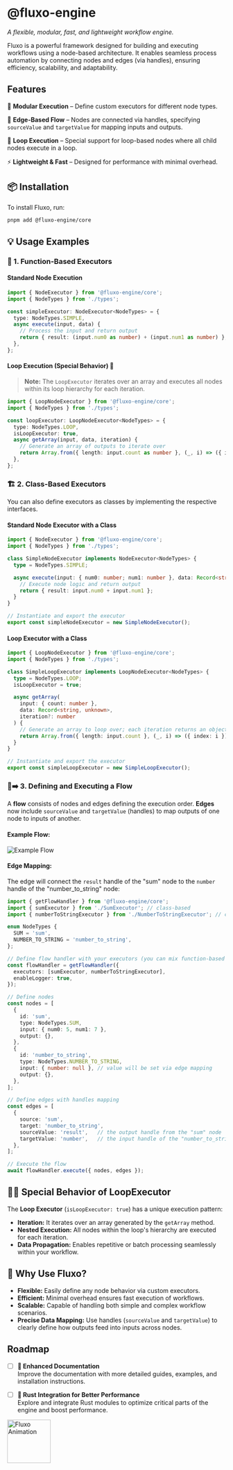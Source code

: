 # **@fluxo-engine**
*A flexible, modular, fast, and lightweight workflow engine.*  

Fluxo is a powerful framework designed for building and executing workflows using a node-based architecture. It enables seamless process automation by connecting nodes and edges (via handles), ensuring efficiency, scalability, and adaptability.

## **Features**  
🧩 **Modular Execution** – Define custom executors for different node types.

🔗 **Edge-Based Flow** – Nodes are connected via handles, specifying `sourceValue` and `targetValue` for mapping inputs and outputs.

🔄 **Loop Execution** – Special support for loop-based nodes where all child nodes execute in a loop.

⚡️ **Lightweight & Fast** – Designed for performance with minimal overhead.  

## **📦 Installation**  
To install Fluxo, run:

```sh
pnpm add @fluxo-engine/core
```

## **💡 Usage Examples**

### **🔧 1. Function-Based Executors** 

#### **Standard Node Execution**

```ts
import { NodeExecutor } from '@fluxo-engine/core';
import { NodeTypes } from './types';

const simpleExecutor: NodeExecutor<NodeTypes> = {
  type: NodeTypes.SIMPLE,
  async execute(input, data) {
    // Process the input and return output
    return { result: (input.num0 as number) + (input.num1 as number) };
  },
};
```

#### **Loop Execution (Special Behavior)** 🔄

> **Note:** The `LoopExecutor` iterates over an array and executes all nodes within its loop hierarchy for each iteration.

```ts
import { LoopNodeExecutor } from '@fluxo-engine/core';
import { NodeTypes } from './types';

const loopExecutor: LoopNodeExecutor<NodeTypes> = {
  type: NodeTypes.LOOP,
  isLoopExecutor: true,
  async getArray(input, data, iteration) {
    // Generate an array of outputs to iterate over
    return Array.from({ length: input.count as number }, (_, i) => ({ index: i }));
  },
};
```

### **🏗️ 2. Class-Based Executors** 

You can also define executors as classes by implementing the respective interfaces.

#### **Standard Node Executor with a Class**

```ts
import { NodeExecutor } from '@fluxo-engine/core';
import { NodeTypes } from './types';

class SimpleNodeExecutor implements NodeExecutor<NodeTypes> {
  type = NodeTypes.SIMPLE;

  async execute(input: { num0: number; num1: number }, data: Record<string, unknown>) {
    // Execute node logic and return output
    return { result: input.num0 + input.num1 };
  }
}

// Instantiate and export the executor
export const simpleNodeExecutor = new SimpleNodeExecutor();
```

#### **Loop Executor with a Class**

```ts
import { LoopNodeExecutor } from '@fluxo-engine/core';
import { NodeTypes } from './types';

class SimpleLoopExecutor implements LoopNodeExecutor<NodeTypes> {
  type = NodeTypes.LOOP;
  isLoopExecutor = true;

  async getArray(
    input: { count: number },
    data: Record<string, unknown>,
    iteration?: number
  ) {
    // Generate an array to loop over; each iteration returns an object with an index
    return Array.from({ length: input.count }, (_, i) => ({ index: i }));
  }
}

// Instantiate and export the executor
export const simpleLoopExecutor = new SimpleLoopExecutor();
```

### **🔄➡️ 3. Defining and Executing a Flow** 

A **flow** consists of nodes and edges defining the execution order. **Edges** now include `sourceValue` and `targetValue` (handles) to map outputs of one node to inputs of another.

#### **Example Flow:**

<img src="./docs/example-flow.svg" alt="Example Flow" />

#### **Edge Mapping:**  
The edge will connect the `result` handle of the "sum" node to the `number` handle of the "number_to_string" node:

```ts
import { getFlowHandler } from '@fluxo-engine/core';
import { sumExecutor } from './SumExecutor'; // class-based
import { numberToStringExecutor } from './NumberToStringExecutor'; // class-based

enum NodeTypes {
  SUM = 'sum',
  NUMBER_TO_STRING = 'number_to_string',
};

// Define flow handler with your executors (you can mix function-based and class-based)
const flowHandler = getFlowHandler({
  executors: [sumExecutor, numberToStringExecutor],
  enableLogger: true,
});

// Define nodes
const nodes = [
  {
    id: 'sum',
    type: NodeTypes.SUM,
    input: { num0: 5, num1: 7 },
    output: {},
  },
  {
    id: 'number_to_string',
    type: NodeTypes.NUMBER_TO_STRING,
    input: { number: null }, // value will be set via edge mapping
    output: {},
  },
];

// Define edges with handles mapping
const edges = [
  {
    source: 'sum',
    target: 'number_to_string',
    sourceValue: 'result',   // the output handle from the "sum" node
    targetValue: 'number',   // the input handle of the "number_to_string" node
  },
];

// Execute the flow
await flowHandler.execute({ nodes, edges });
```

## **🔄✨ Special Behavior of LoopExecutor**

The **Loop Executor** (`isLoopExecutor: true`) has a unique execution pattern:
- **Iteration:** It iterates over an array generated by the `getArray` method.
- **Nested Execution:** All nodes within the loop's hierarchy are executed for each iteration.
- **Data Propagation:** Enables repetitive or batch processing seamlessly within your workflow.

## **🚀 Why Use Fluxo?** 

- **Flexible:** Easily define any node behavior via custom executors.  
- **Efficient:** Minimal overhead ensures fast execution of workflows.  
- **Scalable:** Capable of handling both simple and complex workflow scenarios.  
- **Precise Data Mapping:** Use handles (`sourceValue` and `targetValue`) to clearly define how outputs feed into inputs across nodes.

## Roadmap

- [ ] **📄 Enhanced Documentation**  
  Improve the documentation with more detailed guides, examples, and installation instructions.

- [ ] **🦀 Rust Integration for Better Performance**  
  Explore and integrate Rust modules to optimize critical parts of the engine and boost performance.

<img src="https://media.tenor.com/sbfBfp3FeY8AAAAj/oia-uia.gif" width="100" alt="Fluxo Animation"/>

